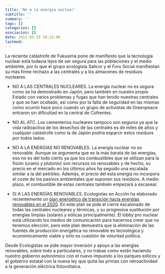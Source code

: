 ```yaml
---
title: 'No a la energía nuclear'
subtitle: ''
summary: ''
tags: []
categories: []
asociacion: []
date: 2011-03-15 19:22:00
lastmod:
---
```


La reciente catástrofe de Fukusima pone de manifiesto que la tecnología nuclear está todavía lejos de ser segura para las poblaciones y el medio ambiente, por lo que el grupo ecologista Salicor y el Foro Social manifiestan su más firme rechazo a las centrales y a los almacenes de residuos nucleares.


-  NO A LAS CENTRALES NUCLEARES. La energía nuclear no es segura como se ha demostrado en Japón, pero también en nuestro propio Estado con varios problemas y fugas que han tenido nuestras centrales y que se han ocultado, así como por la falta de seguridad en las mismas como ocurrió hace poco cuando un grupo de activistas de Greenpeace entraron sin dificultad en la central de Cofrentes. 

-  NO AL ATC. Los cementerios nucleares tampoco son seguros ya que la vida radioactiva de los desechos de las centrales es de miles de años y cualquier catástrofe como la de Japón podría esparcir estos residuos por todos lados. 

-  NO A LA ENERGÍAS NO RENOVABLES. La energía nuclear no es renovable. Aunque se argumenta que es la más barata de las energías, eso no es del todo cierto ya que los combustibles que se utilizan para la fisión (uranio y plutonio) son recursos no renovables y de hecho, su precio en el mercado en los últimos años ha seguido una escalada similar a la del petróleo. Además, el precio del esta energía no incorpora el coste de los pasivos ambientales que suponen sus residuos. A medio plazo, el combustible de estas centrales también empezará a escasear. 

-  SI A LAS ENERGÍAS RENOVABLES. Ecologistas en Acción ha elaborado recientemente un [plan energético de transición hacia energías renovables en el 2020](http://www.ecologistasenaccion.org/article20456.html). En este plan se pide el cierre escalonado de todas las centrales nucleares y térmicas, y su progresiva sustitución por energías limpias (solares y eólicas principalmente). El lobby pro nuclear está utilizando los medios de comunicación para hacernos creer que no tenemos elección,  pero este plan demuestra que la eliminación de las fuentes de producción energética no renovable es tecnológica y económicamente viable y sólo es cuestión de voluntad política. 

Desde Ecologistas se pide mayor inversión y apoyo a las energías renovables, sobre todo a particulares, y no trabas como están haciendo nuestro gobierno autonómico con el nuevo impuesto a los parques eólicos y el gobierno estatal con la nueva ley que quita las primas con retroactividad a la generación eléctrica fotovoltaica. 

